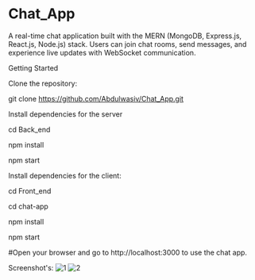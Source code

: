 # Chat_App

A real-time chat application built with the MERN (MongoDB, Express.js, React.js, Node.js) stack. Users can join chat rooms, send messages, and experience live updates with WebSocket communication.

Getting Started

Clone the repository:

git clone https://github.com/Abdulwasiv/Chat_App.git

Install dependencies for the server

cd Back_end

npm install

npm start

Install dependencies for the client:

cd Front_end

cd chat-app

npm install

npm start

#Open your browser and go to http://localhost:3000 to use the chat app.

Screenshot's:
![1](https://github.com/Abdulwasiv/Chat_App/assets/113840728/6c3697a9-2af4-40cc-a7fd-d1f25f103a5e)
![2](https://github.com/Abdulwasiv/Chat_App/assets/113840728/0809f800-008e-47e2-80a1-bae0980688cc)

